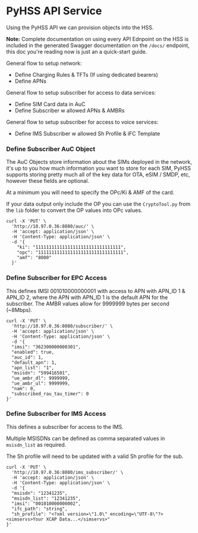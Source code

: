 # PyHSS API Service

Using the PyHSS API we can provision objects into the HSS.

**Note:** Complete documentation on using every API Ednpoint on the HSS is included in the generated Swagger documentation on the `/docs/` endpoint, this doc you're reading now is just an a quick-start guide.

General flow to setup network:
 * Define Charging Rules & TFTs (If using dedicated bearers)
 * Define APNs

General flow to setup subscriber for access to data services:
 * Define SIM Card data in AuC
 * Define Subscriber w allowed APNs & AMBRs

General flow to setup subscriber for access to voice services:
 * Define IMS Subscriber w allowed Sh Profile & iFC Template


### Define Subscriber AuC Object
The AuC Objects store information about the SIMs deployed in the network, it's up to you how much information you want to store for each SIM, PyHSS supports storing pretty much all of the key data for OTA, eSIM / SMDP, etc, however these fields are optional.

At a minimum you will need to specify the OPc/Ki & AMF of the card.

If your data output only include the OP you can use the `CryptoTool.py` from the `lib` folder to convert the OP values into OPc values.

```shell
curl -X 'PUT' \
  'http://10.97.0.36:8080/auc/' \
  -H 'accept: application/json' \
  -H 'Content-Type: application/json' \
  -d '{
    "ki": "11111111111111111111111111111111",
    "opc": "11111111111111111111111111111111",
    "amf": "8000"
  }'
```



### Define Subscriber for EPC Access
This defines IMSI 001010000000001 with access to APN with APN_ID 1 & APN_ID 2, where the APN with APN_ID 1 is the default APN for the subscriber. The AMBR values allow for 9999999 bytes per second (~8Mbps).
```shell
curl -X 'PUT' \
  'http://10.97.0.36:8080/subscriber/' \
  -H 'accept: application/json' \
  -H 'Content-Type: application/json' \
  -d '{
  "imsi": "362300000000301",
  "enabled": true,
  "auc_id": 1,
  "default_apn": 1,
  "apn_list": "1",
  "msisdn": "599416501",
  "ue_ambr_dl": 9999999,
  "ue_ambr_ul": 9999999,
  "nam": 0,
  "subscribed_rau_tau_timer": 0
}'
```

### Define Subscriber for IMS Access
This defines a subscriber for access to the IMS.

Multiple MSISDNs can be defined as comma separated values in `msisdn_list` as required.

The Sh profile will need to be updated with a valid Sh profile for the sub.
```shell
curl -X 'PUT' \
  'http://10.97.0.36:8080/ims_subscriber/' \
  -H 'accept: application/json' \
  -H 'Content-Type: application/json' \
  -d '{
  "msisdn": "12341235",
  "msisdn_list": "12341235",
  "imsi": "001010000000002",
  "ifc_path": "string",
  "sh_profile": "<?xml version=\"1.0\" encoding=\"UTF-8\"?><simservs>Your XCAP Data...</simservs>"
}'
```